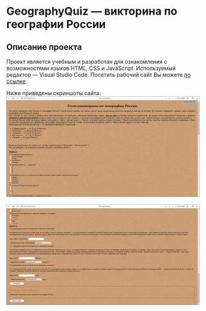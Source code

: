 # GeographyQuiz — викторина по географии России
## Описание проекта
Проект является учебным и разработан для ознакомления с возможностями языков HTML, CSS и JavaScript. Используемый редактор — Visual Studio Code.
Посетить рабочий сайт Вы можете [по ссылке](https://dmt14.github.io/GeographyQuiz/).

Ниже приведены скриншоты сайта:
<br><img src="https://github.com/DmT14/GeographyQuiz/blob/main/screenshots/main_page_1.png" alt="Главная страница сайта" width="750"/>
<br>
<br><img src="https://github.com/DmT14/GeographyQuiz/blob/main/screenshots/main_page_2.png" alt="Главная страница сайта" width="750"/>
